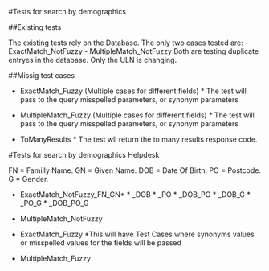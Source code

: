 #Tests for search by demographics

##Existing tests

The existing tests rely on the Database.
The only two cases tested are:
        - ExactMatch_NotFuzzy
        - MultipleMatch_NotFuzzy
Both are testing duplicate entryes in the database. Only the ULN is changing.

##Missig test cases

- ExactMatch_Fuzzy (Multiple cases for different fields)
        * The test will pass to the query misspelled parameters, or synonym parameters  

- MultipleMatch_Fuzzy (Multiple cases for different fields)
        * The test will pass to the query misspelled parameters, or synonym parameters  

- ToManyResults
        * The test wll return the to many results response code. 


#Tests for search by demographics Helpdesk

FN   = Familly Name.
GN   = Given Name.
DOB  = Date Of Birth.
PO   = Postcode.
G    = Gender.

- ExactMatch_NotFuzzy_FN_GN*
                           * _DOB
                           * _PO
                           * _DOB_PO
                           * _DOB_G
                           * _PO_G
                           * _DOB_PO_G

- MultipleMatch_NotFuzzy

- ExactMatch_Fuzzy
        *This will have Test Cases where synonyms values or misspelled values for the fields will be passed

- MultipleMatch_Fuzzy